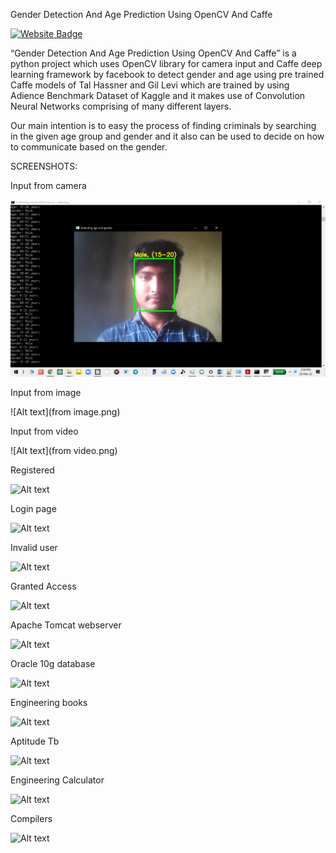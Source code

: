 Gender Detection And Age Prediction Using OpenCV And Caffe


[![Website Badge](https://img.shields.io/badge/Visit-Now-green?style=for-the-badge&logo=vercel)](https://github.com/NagaSatyaSaiPavirala/Gender-Detection-And-Age-Prediction-Using-OpenCV-And-Caffe/tree/main)


“Gender Detection And Age Prediction Using OpenCV And Caffe” is a python project which uses OpenCV library for camera input and Caffe deep learning framework by facebook to detect gender and age using pre trained Caffe models of Tal Hassner and Gil Levi which are trained by using Adience Benchmark Dataset of Kaggle and it makes use of Convolution Neural Networks comprising of many different layers.

Our main intention is to easy the process of finding criminals by searching in the given age group and gender and it also can be used to decide on how to communicate based on the gender.

SCREENSHOTS:

Input from camera

![Alt text](https://github.com/NagaSatyaSaiPavirala/Gender-Detection-And-Age-Prediction-Using-OpenCV-And-Caffe/blob/main/from%20camera.png)

Input from image

![Alt text](from image.png)

Input from video

![Alt text](from video.png)

Registered

![Alt text](Registered.png)

Login page

![Alt text](https://nagasatyasaipavirala.github.io/Online-Engineering-Books/Login%20form.png)

Invalid user

![Alt text](Invalid%20user.png)

Granted Access

![Alt text](Granted%20Access.png)

Apache Tomcat webserver

![Alt text](https://nagasatyasaipavirala.github.io/Online-Engineering-Books/Apache%20Tomcat.png)

Oracle 10g database

![Alt text](https://nagasatyasaipavirala.github.io/Online-Engineering-Books/Oracle%2010g.png)

Engineering books

![Alt text](Engineering%20books.png)

Aptitude Tb

![Alt text](Aptitude%20Tb.png)

Engineering Calculator

![Alt text](Engineering%20Calculator.png)

Compilers

![Alt text](Compilers.png)


